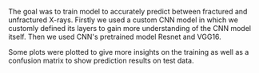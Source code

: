 The goal was to train model to accurately predict between fractured and unfractured X-rays.
Firstly we used a custom CNN model in which we customly defined its layers to gain more understanding of the CNN model itself.
Then we used CNN's pretrained model Resnet and VGG16.

Some plots were plotted to give more insights on the training as well as a confusion matrix to show prediction results on test data.
